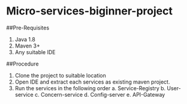 # Micro-services-biginner-project

##Pre-Requisites
1. Java 1.8
2. Maven 3+
3. Any suitable IDE

##Procedure
1. Clone the project to suitable location
2. Open IDE and extract each services as existing maven project.
3. Run the services in the following order
   a. Service-Registry
   b. User-service
   c. Concern-service
   d. Config-server
   e. API-Gateway
